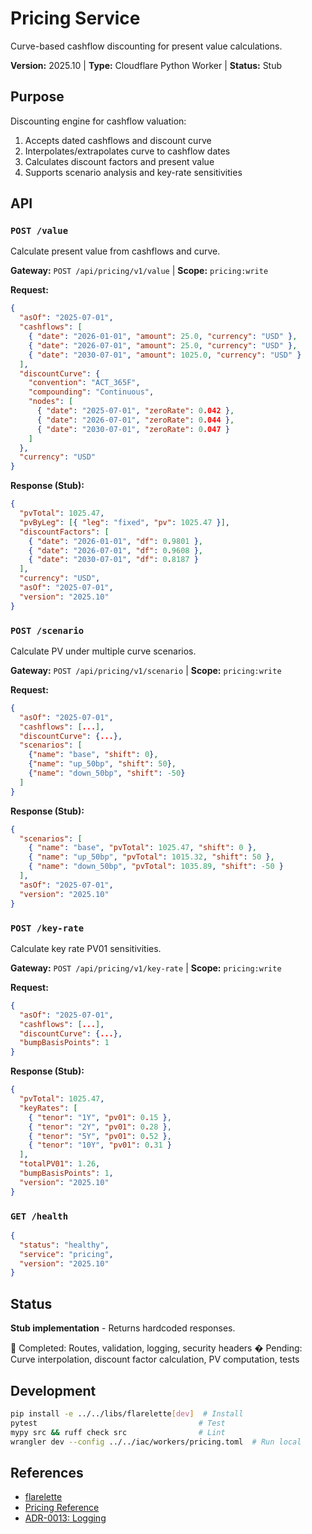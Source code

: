 # Pricing Service

Curve-based cashflow discounting for present value calculations.

**Version:** 2025.10 | **Type:** Cloudflare Python Worker | **Status:** Stub

## Purpose

Discounting engine for cashflow valuation:

1. Accepts dated cashflows and discount curve
2. Interpolates/extrapolates curve to cashflow dates
3. Calculates discount factors and present value
4. Supports scenario analysis and key-rate sensitivities

## API

### `POST /value`

Calculate present value from cashflows and curve.

**Gateway:** `POST /api/pricing/v1/value` | **Scope:** `pricing:write`

**Request:**

```json
{
  "asOf": "2025-07-01",
  "cashflows": [
    { "date": "2026-01-01", "amount": 25.0, "currency": "USD" },
    { "date": "2026-07-01", "amount": 25.0, "currency": "USD" },
    { "date": "2030-07-01", "amount": 1025.0, "currency": "USD" }
  ],
  "discountCurve": {
    "convention": "ACT_365F",
    "compounding": "Continuous",
    "nodes": [
      { "date": "2025-07-01", "zeroRate": 0.042 },
      { "date": "2026-07-01", "zeroRate": 0.044 },
      { "date": "2030-07-01", "zeroRate": 0.047 }
    ]
  },
  "currency": "USD"
}
```

**Response (Stub):**

```json
{
  "pvTotal": 1025.47,
  "pvByLeg": [{ "leg": "fixed", "pv": 1025.47 }],
  "discountFactors": [
    { "date": "2026-01-01", "df": 0.9801 },
    { "date": "2026-07-01", "df": 0.9608 },
    { "date": "2030-07-01", "df": 0.8187 }
  ],
  "currency": "USD",
  "asOf": "2025-07-01",
  "version": "2025.10"
}
```

### `POST /scenario`

Calculate PV under multiple curve scenarios.

**Gateway:** `POST /api/pricing/v1/scenario` | **Scope:** `pricing:write`

**Request:**

```json
{
  "asOf": "2025-07-01",
  "cashflows": [...],
  "discountCurve": {...},
  "scenarios": [
    {"name": "base", "shift": 0},
    {"name": "up_50bp", "shift": 50},
    {"name": "down_50bp", "shift": -50}
  ]
}
```

**Response (Stub):**

```json
{
  "scenarios": [
    { "name": "base", "pvTotal": 1025.47, "shift": 0 },
    { "name": "up_50bp", "pvTotal": 1015.32, "shift": 50 },
    { "name": "down_50bp", "pvTotal": 1035.89, "shift": -50 }
  ],
  "asOf": "2025-07-01",
  "version": "2025.10"
}
```

### `POST /key-rate`

Calculate key rate PV01 sensitivities.

**Gateway:** `POST /api/pricing/v1/key-rate` | **Scope:** `pricing:write`

**Request:**

```json
{
  "asOf": "2025-07-01",
  "cashflows": [...],
  "discountCurve": {...},
  "bumpBasisPoints": 1
}
```

**Response (Stub):**

```json
{
  "pvTotal": 1025.47,
  "keyRates": [
    { "tenor": "1Y", "pv01": 0.15 },
    { "tenor": "2Y", "pv01": 0.28 },
    { "tenor": "5Y", "pv01": 0.52 },
    { "tenor": "10Y", "pv01": 0.31 }
  ],
  "totalPV01": 1.26,
  "bumpBasisPoints": 1,
  "version": "2025.10"
}
```

### `GET /health`

```json
{
  "status": "healthy",
  "service": "pricing",
  "version": "2025.10"
}
```

## Status

**Stub implementation** - Returns hardcoded responses.

 Completed: Routes, validation, logging, security headers � Pending: Curve
interpolation, discount factor calculation, PV computation, tests

## Development

```bash
pip install -e ../../libs/flarelette[dev]  # Install
pytest                                    # Test
mypy src && ruff check src                # Lint
wrangler dev --config ../../iac/workers/pricing.toml  # Run local
```

## References

- [flarelette](../../libs/flarelette/README.md)
- [Pricing Reference](../../docs/reference/pricing.md)
- [ADR-0013: Logging](../../docs/adr/0013-structured-logging-standards.md)
